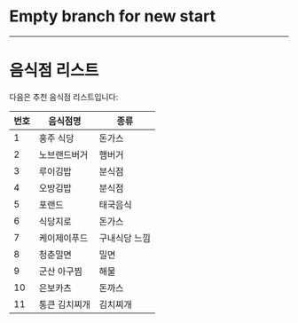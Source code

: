 # Empty branch for new start
---

# 음식점 리스트

다음은 추천 음식점 리스트입니다:

| 번호 | 음식점명        | 종류         |
|------|----------------|--------------|
| 1    | 홍주 식당       | 돈가스       |
| 2    | 노브랜드버거    | 햄버거       |
| 3    | 루이김밥        | 분식점       |
| 4    | 오방김밥        | 분식점       |
| 5    | 포랜드          | 태국음식     |
| 6    | 식당지로        | 돈가스       |
| 7    | 케이제이푸드    | 구내식당 느낌 |
| 8    | 청춘밀면        | 밀면         |
| 9    | 군산 아구찜     | 해물         |
| 10   | 은보카츠        | 돈까스       |
| 11   | 통큰 김치찌개   | 김치찌개     |
